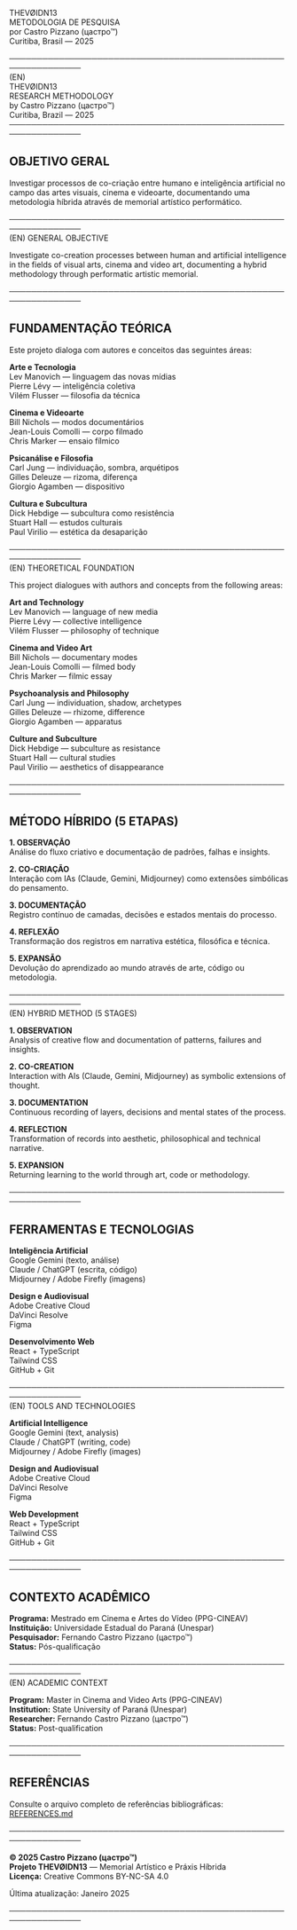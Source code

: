 THEVØIDN13  
METODOLOGIA DE PESQUISA  
por Castro Pizzano (цастро™)  
Curitiba, Brasil — 2025

───────────────────────────────────────────────────────────────  
(EN)  
THEVØIDN13  
RESEARCH METHODOLOGY  
by Castro Pizzano (цастро™)  
Curitiba, Brazil — 2025
───────────────────────────────────────────────────────────────

## OBJETIVO GERAL

Investigar processos de co-criação entre humano e inteligência artificial no campo das artes visuais, cinema e videoarte, documentando uma metodologia híbrida através de memorial artístico performático.

───────────────────────────────────────────────────────────────  
(EN) GENERAL OBJECTIVE

Investigate co-creation processes between human and artificial intelligence in the fields of visual arts, cinema and video art, documenting a hybrid methodology through performatic artistic memorial.

───────────────────────────────────────────────────────────────

## FUNDAMENTAÇÃO TEÓRICA

Este projeto dialoga com autores e conceitos das seguintes áreas:

**Arte e Tecnologia**  
Lev Manovich — linguagem das novas mídias  
Pierre Lévy — inteligência coletiva  
Vilém Flusser — filosofia da técnica

**Cinema e Videoarte**  
Bill Nichols — modos documentários  
Jean-Louis Comolli — corpo filmado  
Chris Marker — ensaio fílmico

**Psicanálise e Filosofia**  
Carl Jung — individuação, sombra, arquétipos  
Gilles Deleuze — rizoma, diferença  
Giorgio Agamben — dispositivo

**Cultura e Subcultura**  
Dick Hebdige — subcultura como resistência  
Stuart Hall — estudos culturais  
Paul Virilio — estética da desaparição

───────────────────────────────────────────────────────────────  
(EN) THEORETICAL FOUNDATION

This project dialogues with authors and concepts from the following areas:

**Art and Technology**  
Lev Manovich — language of new media  
Pierre Lévy — collective intelligence  
Vilém Flusser — philosophy of technique

**Cinema and Video Art**  
Bill Nichols — documentary modes  
Jean-Louis Comolli — filmed body  
Chris Marker — filmic essay

**Psychoanalysis and Philosophy**  
Carl Jung — individuation, shadow, archetypes  
Gilles Deleuze — rhizome, difference  
Giorgio Agamben — apparatus

**Culture and Subculture**  
Dick Hebdige — subculture as resistance  
Stuart Hall — cultural studies  
Paul Virilio — aesthetics of disappearance

───────────────────────────────────────────────────────────────

## MÉTODO HÍBRIDO (5 ETAPAS)

**1. OBSERVAÇÃO**  
Análise do fluxo criativo e documentação de padrões, falhas e insights.

**2. CO-CRIAÇÃO**  
Interação com IAs (Claude, Gemini, Midjourney) como extensões simbólicas do pensamento.

**3. DOCUMENTAÇÃO**  
Registro contínuo de camadas, decisões e estados mentais do processo.

**4. REFLEXÃO**  
Transformação dos registros em narrativa estética, filosófica e técnica.

**5. EXPANSÃO**  
Devolução do aprendizado ao mundo através de arte, código ou metodologia.

───────────────────────────────────────────────────────────────  
(EN) HYBRID METHOD (5 STAGES)

**1. OBSERVATION**  
Analysis of creative flow and documentation of patterns, failures and insights.

**2. CO-CREATION**  
Interaction with AIs (Claude, Gemini, Midjourney) as symbolic extensions of thought.

**3. DOCUMENTATION**  
Continuous recording of layers, decisions and mental states of the process.

**4. REFLECTION**  
Transformation of records into aesthetic, philosophical and technical narrative.

**5. EXPANSION**  
Returning learning to the world through art, code or methodology.

───────────────────────────────────────────────────────────────

## FERRAMENTAS E TECNOLOGIAS

**Inteligência Artificial**  
Google Gemini (texto, análise)  
Claude / ChatGPT (escrita, código)  
Midjourney / Adobe Firefly (imagens)

**Design e Audiovisual**  
Adobe Creative Cloud  
DaVinci Resolve  
Figma

**Desenvolvimento Web**  
React + TypeScript  
Tailwind CSS  
GitHub + Git

───────────────────────────────────────────────────────────────  
(EN) TOOLS AND TECHNOLOGIES

**Artificial Intelligence**  
Google Gemini (text, analysis)  
Claude / ChatGPT (writing, code)  
Midjourney / Adobe Firefly (images)

**Design and Audiovisual**  
Adobe Creative Cloud  
DaVinci Resolve  
Figma

**Web Development**  
React + TypeScript  
Tailwind CSS  
GitHub + Git

───────────────────────────────────────────────────────────────

## CONTEXTO ACADÊMICO

**Programa:** Mestrado em Cinema e Artes do Vídeo (PPG-CINEAV)  
**Instituição:** Universidade Estadual do Paraná (Unespar)  
**Pesquisador:** Fernando Castro Pizzano (цастро™)  
**Status:** Pós-qualificação

───────────────────────────────────────────────────────────────  
(EN) ACADEMIC CONTEXT

**Program:** Master in Cinema and Video Arts (PPG-CINEAV)  
**Institution:** State University of Paraná (Unespar)  
**Researcher:** Fernando Castro Pizzano (цастро™)  
**Status:** Post-qualification

───────────────────────────────────────────────────────────────

## REFERÊNCIAS

Consulte o arquivo completo de referências bibliográficas:  
[REFERENCES.md](./REFERENCES.md)

───────────────────────────────────────────────────────────────

**© 2025 Castro Pizzano (цастро™)**  
**Projeto THEVØIDN13** — Memorial Artístico e Práxis Híbrida  
**Licença:** Creative Commons BY-NC-SA 4.0

Última atualização: Janeiro 2025

───────────────────────────────────────────────────────────────